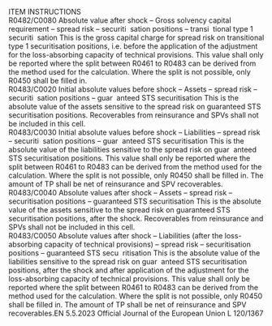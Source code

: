  
ITEM  INSTRUCTIONS  
R0482/C0080  Absolute value after 
shock – Gross solvency 
capital requirement – 
spread risk – securiti ­
sation positions – transi ­
tional type 1 securiti ­
sation  This is the gross capital charge for spread risk on transitional type 1 securitisation 
positions, i.e. before the application of the adjustment for the loss-absorbing 
capacity of technical provisions. 
This value shall only be reported where the split between R0461 to R0483 can be 
derived from the method used for the calculation. Where the split is not possible, 
only R0450 shall be filled in.  
R0483/C0020  Initial absolute values 
before shock – Assets – 
spread risk – securiti ­
sation positions – guar ­
anteed STS securitisation  This is the absolute value of the assets sensitive to the spread risk on guaranteed 
STS securitisation positions. 
Recoverables from reinsurance and SPVs shall not be included in this cell.  
R0483/C0030  Initial absolute values 
before shock – Liabilities 
– spread risk – securiti ­
sation positions – guar ­
anteed STS securitisation  This is the absolute value of the liabilities sensitive to the spread risk on guar ­
anteed STS securitisation positions. 
This value shall only be reported where the split between R0461 to R0483 can be 
derived from the method used for the calculation. Where the split is not possible, 
only R0450 shall be filled in. 
The amount of TP shall be net of reinsurance and SPV recoverables.  
R0483/C0040  Absolute values after 
shock – Assets – spread 
risk – securitisation 
positions – guaranteed 
STS securitisation  This is the absolute value of the assets sensitive to the spread risk on guaranteed 
STS securitisation positions, after the shock. 
Recoverables from reinsurance and SPVs shall not be included in this cell.  
R0483/C0050  Absolute values after 
shock – Liabilities (after 
the loss-absorbing 
capacity of technical 
provisions) – spread risk 
– securitisation positions 
– guaranteed STS secu ­
ritisation  This is the absolute value of the liabilities sensitive to the spread risk on guar ­
anteed STS securitisation positions, after the shock and after application of the 
adjustment for the loss-absorbing capacity of technical provisions. 
This value shall only be reported where the split between R0461 to R0483 can be 
derived from the method used for the calculation. Where the split is not possible, 
only R0450 shall be filled in. 
The amount of TP shall be net of reinsurance and SPV recoverables.EN  5.5.2023 Official Journal of the European Union L 120/1367